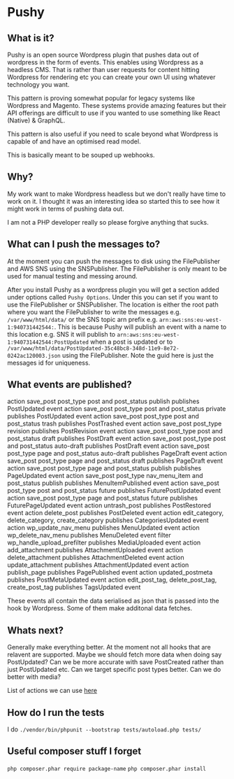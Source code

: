 # Pushy

## What is it?

Pushy is an open source Wordpress plugin that pushes data out of wordpress in the form of events. This enables using Wordpress as a headless CMS. That is rather than user requests for content hitting Wordpress for rendering etc you can create your own UI using whatever technology you want.

This pattern is proving somewhat popular for legacy systems like Wordpress and Magento. These systems provide amazing features but their API offerings are difficult to use if you wanted to use something like React (Native) & GraphQL.

This pattern is also useful if you need to scale beyond what Wordpress is capable of and have an optimised read model.

This is basically meant to be souped up webhooks.

## Why?

My work want to make Wordpress headless but we don't really have time to work on it. I thought it was an interesting idea so started this to see how it might work in terms of pushing data out.

I am not a PHP developer really so please forgive anything that sucks.

## What can I push the messages to?

At the moment you can push the messages to disk using the FilePublisher and AWS SNS using the SNSPublisher. The FilePublisher is only meant to be used for manual testing and messing around.

After you install Pushy as a wordpress plugin you will get a section added under options called `Pushy Options`. Under this you can set if you want to use the FilePublisher or SNSPublisher. The location is either the root path where you want the FilePublisher to write the messages e.g. `/var/www/html/data/` or the SNS topic arn prefix e.g. `arn:aws:sns:eu-west-1:940731442544:`. This is because Pushy will publish an event with a name to this location e.g. SNS it will publish to `arn:aws:sns:eu-west-1:940731442544:PostUpdated` when a post is updated or to `/var/www/html/data/PostUpdated-35c48bc8-348d-11e9-8e72-0242ac120003.json` using the FilePublisher. Note the guid here is just the messages id for uniqueness.

## What events are published?

action save_post post_type post and post_status publish publishes PostUpdated event
action save_post post_type post and post_status private publishes PostUpdated event
action save_post post_type post and post_status trash publishes PostTrashed event
action save_post post_type revision publishes PostRevision event
action save_post post_type post and post_status draft publishes PostDraft event
action save_post post_type post and post_status auto-draft publishes PostDraft event
action save_post post_type page and post_status auto-draft publishes PageDraft event
action save_post post_type page and post_status draft publishes PageDraft event
action save_post post_type page and post_status publish publishes PageUpdated event
action save_post post_type nav_menu_item and post_status publish publishes MenuItemPublished event
action save_post post_type post and post_status future publishes FuturePostUpdated event
action save_post post_type page and post_status future publishes FuturePageUpdated event
action untrash_post publishes PostRestored event
action delete_post publishes PostDeleted event
action edit_category, delete_category, create_category publishes CategoriesUpdated event
action wp_update_nav_menu publishes MenuUpdated event
action wp_delete_nav_menu publishes MenuDeleted event
filter wp_handle_upload_prefilter publishes MediaUploaded event
action add_attachment publishes AttachmentUploaded event
action delete_attachment publishes AttachmentDeleted event
action update_attachment publishes AttachmentUpdated event
action publish_page publishes PagePublished event
action updated_postmeta publishes PostMetaUpdated event
action edit_post_tag, delete_post_tag, create_post_tag publishes TagsUpdated event

These events all contain the data serialised as json that is passed into the hook by Wordpress. Some of them make additonal data fetches.

## Whats next?

Generally make everything better. At the moment not all hooks that are relavent are supported. Maybe we should fetch more data when doing say PostUpdated? Can we be more accurate with save PostCreated rather than just PostUpdated etc. Can we target specific post types better. Can we do better with media?

List of actions we can use [here](https://adambrown.info/p/wp_hooks/hook/actions)

## How do I run the tests

I do `./vendor/bin/phpunit --bootstrap tests/autoload.php tests/`

## Useful composer stuff I forget

`php composer.phar require package-name`
`php composer.phar install`